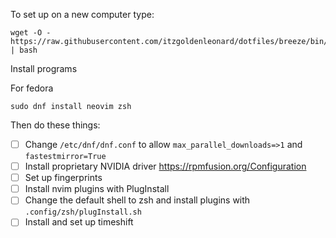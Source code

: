 To set up on a new computer type:
```
wget -O - https://raw.githubusercontent.com/itzgoldenleonard/dotfiles/breeze/bin/scripts/new_system.bash | bash
```

Install programs

For fedora

```
sudo dnf install neovim zsh
```


Then do these things:
- [ ] Change `/etc/dnf/dnf.conf` to allow `max_parallel_downloads=>1` and `fastestmirror=True`
- [ ] Install proprietary NVIDIA driver <https://rpmfusion.org/Configuration>
- [ ] Set up fingerprints
- [ ] Install nvim plugins with PlugInstall
- [ ] Change the default shell to zsh and install plugins with `.config/zsh/plugInstall.sh`
- [ ] Install and set up timeshift
